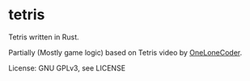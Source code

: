 # tetris
Tetris written in Rust.

Partially (Mostly game logic) based on Tetris video by [OneLoneCoder](https://github.com/onelonecoder).

License: GNU GPLv3, see LICENSE